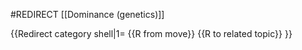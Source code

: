 #REDIRECT [[Dominance (genetics)]]

{{Redirect category shell|1=
{{R from move}}
{{R to related topic}}
}}<!--Originally moved to [[recessive allele]]--> <!--Note "recessive" and "dominant" are two sides of the same coin, so naturally covered by a single article, which currently resides at "dominance"-->